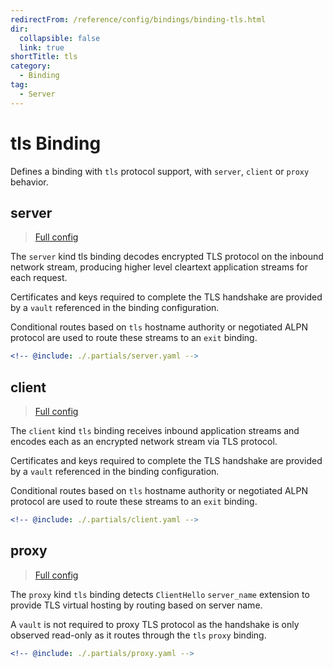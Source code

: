 ```yaml
---
redirectFrom: /reference/config/bindings/binding-tls.html
dir:
  collapsible: false
  link: true
shortTitle: tls
category:
  - Binding
tag:
  - Server
---
```


# tls Binding

Defines a binding with `tls` protocol support, with `server`, `client` or `proxy` behavior.

## server

> [Full config](./server.md)

The `server` kind tls binding decodes encrypted TLS protocol on the inbound network stream, producing higher level cleartext application streams for each request.

Certificates and keys required to complete the TLS handshake are provided by a `vault` referenced in the binding configuration.

Conditional routes based on `tls` hostname authority or negotiated ALPN protocol are used to route these streams to an `exit` binding.

```yaml {3}
<!-- @include: ./.partials/server.yaml -->
```

## client

> [Full config](./client.md)

The `client` kind `tls` binding receives inbound application streams and encodes each as an encrypted network stream via TLS protocol.

Certificates and keys required to complete the TLS handshake are provided by a `vault` referenced in the binding configuration.

Conditional routes based on `tls` hostname authority or negotiated ALPN protocol are used to route these streams to an `exit` binding.

```yaml {3}
<!-- @include: ./.partials/client.yaml -->
```

## proxy

> [Full config](./proxy.md)

The `proxy` kind `tls` binding detects `ClientHello` `server_name` extension to provide TLS virtual hosting by routing based on server name.

A `vault` is not required to proxy TLS protocol as the handshake is only observed read-only as it routes through the `tls` `proxy` binding.

```yaml {3}
<!-- @include: ./.partials/proxy.yaml -->
```
